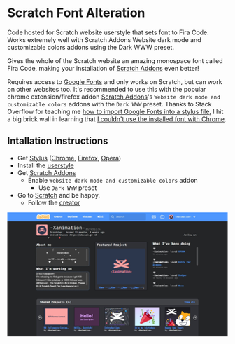 # Scratch Font Alteration

Code hosted for Scratch website userstyle that sets font to Fira Code. Works extremely well with Scratch Addons Website dark mode and customizable colors addons using the Dark WWW preset.

Gives the whole of the Scratch website an amazing monospace font called Fira Code, making your installation of [Scratch Addons](https://scratchaddons.com/) even better!

Requires access to [Google Fonts](https://fonts.google.com/specimen/Fira+Code) and only works on Scratch, but can work on other websites too. It's recommended to use this with the popular chrome extension/firefox addon [Scratch Addons](https://scratchaddons.com/)'s `Website dark mode and customizable colors` addons with the `Dark WWW` preset. Thanks to Stack Overflow for teaching me [how to import Google Fonts into a stylus file](https://stackoverflow.com/questions/25411486/how-to-import-google-fonts-on-a-stylus-file), I hit a big brick wall in learning that [I couldn't use the installed font with Chrome](https://github.com/openstyles/stylus/issues/793). 

## Intallation Instructions

- Get [Stylus](https://add0n.com/stylus.html) ([Chrome](https://chrome.google.com/webstore/detail/stylus/clngdbkpkpeebahjckkjfobafhncgmne), [Firefox](https://addons.mozilla.org/en-US/firefox/addon/styl-us/), [Opera](https://addons.opera.com/en/extensions/details/stylus/))
- Install the [userstyle](https://userstyles.world/api/style/2432.user.css)
- Get [Scratch Addons](https://scratchaddons.com)
  - Enable `Website dark mode and customizable colors` addon
    - Use `Dark WWW` preset
- Go to [Scratch](https://scratch.mit.edu) and be happy.
  - Follow the [creator](https://scratch.mit.edu/users/-Xanimation-)

[![Screenshot](https://raw.githubusercontent.com/devxan/scratch-font-alteration/main/scratch-font-alteration.jpg)](https://scratch.mit.edu/users/-Xanimation-)
